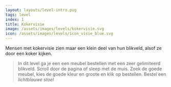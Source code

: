 ```yaml
---
layout: layouts/level-intro.pug
tags: level
index: 1
title: Kokervisie
image: /assets/images/levels/kokervisie.svg
icon: /assets/images/levels/icon_visie_blue.svg
---
```


Mensen met kokervisie zien maar een klein deel van hun blikveld, alsof ze door een koker kijken.

> In dit level ga je een een meubel bestellen met een zeer gelimiteerd blikveld. Scroll door de pagina of sleep met de muis. Zoek de goede meubel, kies de goede kleur en groote en klik op bestellen.
> Bestel een  *lichtblauwe stoel*